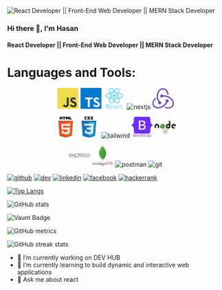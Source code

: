 ![React Developer || Front-End Web Developer || MERN Stack Developer](https://media.licdn.com/dms/image/D5616AQFpv5ZKeYX-wQ/profile-displaybackgroundimage-shrink_350_1400/0/1712090961451?e=1718841600&v=beta&t=1gOjrSY9EcaK4eNdi5BFAsvckHLoMxcOBqGskO3bsd8)

### Hi there 👋, I'm Hasan
#### React Developer || Front-End Web Developer || MERN Stack Developer

<h1 align="left">Languages and Tools:</h1>

<p align="center">
    <img src="https://raw.githubusercontent.com/devicons/devicon/master/icons/javascript/javascript-original.svg" alt="javascript" width="50" height="50" border-radius: "25"/>
    <img src="https://raw.githubusercontent.com/devicons/devicon/master/icons/typescript/typescript-original.svg" alt="typescript" width="50" height="50" border-radius: "25"/>
    <img src="https://raw.githubusercontent.com/devicons/devicon/master/icons/react/react-original-wordmark.svg" alt="react" width="50" height="50" border-radius: "25"/>
    <img src="https://cdn.worldvectorlogo.com/logos/nextjs-2.svg" alt="nextjs" width="50" height="50" border-radius: "25"/>
    <img src="https://raw.githubusercontent.com/devicons/devicon/master/icons/redux/redux-original.svg" alt="redux" width="50" height="50" border-radius: "25"/>
</p>

<p align="center">
    <img src="https://raw.githubusercontent.com/devicons/devicon/master/icons/html5/html5-original-wordmark.svg" alt="html5" width="50" height="50" border-radius: "25"/>
    <img src="https://raw.githubusercontent.com/devicons/devicon/master/icons/css3/css3-original-wordmark.svg" alt="css3" width="50" height="50" border-radius: "25"/>
    <img src="https://www.vectorlogo.zone/logos/tailwindcss/tailwindcss-icon.svg" alt="tailwind" width="50" height="50" border-radius: "25"/>
    <img src="https://raw.githubusercontent.com/devicons/devicon/master/icons/bootstrap/bootstrap-plain-wordmark.svg" alt="bootstrap" width="50" height="50" border-radius: "25"/>
    <img src="https://raw.githubusercontent.com/devicons/devicon/master/icons/nodejs/nodejs-original-wordmark.svg" alt="nodejs" width="50" height="50" border-radius: "25"/>
</p>

<p align="center">
    <img src="https://raw.githubusercontent.com/devicons/devicon/master/icons/express/express-original-wordmark.svg" alt="express" width="50" height="50" border-radius: "25"/>
    <img src="https://raw.githubusercontent.com/devicons/devicon/master/icons/mongodb/mongodb-original-wordmark.svg" alt="mongodb" width="50" height="50" border-radius: "25"/>
    <img src="https://www.vectorlogo.zone/logos/getpostman/getpostman-icon.svg" alt="postman" width="50" height="50" border-radius: "25"/>
    <img src="https://www.vectorlogo.zone/logos/git-scm/git-scm-icon.svg" alt="git" width="50" height="50" border-radius: "25"/>
</p>




[<img src='https://cdn.jsdelivr.net/npm/simple-icons@3.0.1/icons/github.svg' alt='github' height='40'>](https://github.com/hasanali112)  [<img src='https://cdn.jsdelivr.net/npm/simple-icons@3.0.1/icons/dev-dot-to.svg' alt='dev' height='40'>](https://dev.to/hasanali112)  [<img src='https://cdn.jsdelivr.net/npm/simple-icons@3.0.1/icons/linkedin.svg' alt='linkedin' height='40'>](https://www.linkedin.com/in/md-hasan-ali-khan/)  [<img src='https://cdn.jsdelivr.net/npm/simple-icons@3.0.1/icons/facebook.svg' alt='facebook' height='40'>](https://www.facebook.com/mdhasan.alikhan.794)  [<img src='https://cdn.jsdelivr.net/npm/simple-icons@3.0.1/icons/hackerrank.svg' alt='hackerrank' height='40'>](https://www.hackerrank.com/profile/mdhasan_alikhan2)  

[![Top Langs](https://github-readme-stats.vercel.app/api/top-langs/?username=hasanali112)](https://github.com/anuraghazra/github-readme-stats)

![GitHub stats](https://github-readme-stats.vercel.app/api?username=hasanali112&show_icons=true&count_private=true)  

![Vaunt Badge](https://api.vaunt.dev/v1/github/entities/hasanali112/contributions?format=svg&private=true)  

![GitHub metrics](https://metrics.lecoq.io/hasanali112)  

![GitHub streak stats](https://streak-stats.demolab.com/?user=hasanali112)  

- 🔭 I’m currently working on DEV HUB 
- 🌱 I’m currently learning to build dynamic and interactive web applications 
- 💬 Ask me about react 

